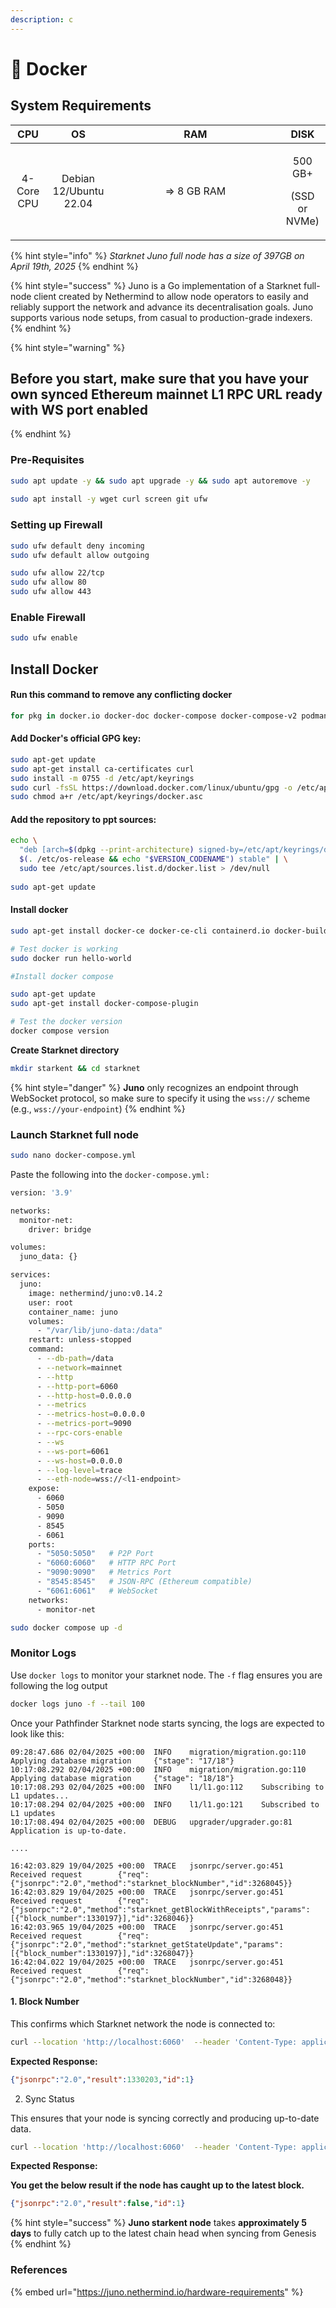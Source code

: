 ```yaml
---
description: c
---
```


# 🐳 Docker

## System Requirements

<table><thead><tr><th align="center">CPU</th><th align="center">OS</th><th width="254" align="center">RAM</th><th align="center">DISK</th></tr></thead><tbody><tr><td align="center">4-Core CPU</td><td align="center">Debian 12/Ubuntu 22.04</td><td align="center">=> 8 GB RAM</td><td align="center"><p>500 GB+</p><p> (SSD or NVMe)</p></td></tr></tbody></table>

{% hint style="info" %}
_Starknet Juno full node has a size of 397GB on April 19th, 2025_
{% endhint %}

{% hint style="success" %}
Juno is a Go implementation of a Starknet full-node client created by Nethermind to allow node operators to easily and reliably support the network and advance its decentralisation goals. Juno supports various node setups, from casual to production-grade indexers.
{% endhint %}

{% hint style="warning" %}
## Before you start, make sure that you have your own synced Ethereum mainnet L1 RPC URL ready with WS port enabled
{% endhint %}

### Pre-Requisites <a href="#pre-requisties" id="pre-requisties"></a>

```bash
sudo apt update -y && sudo apt upgrade -y && sudo apt autoremove -y
​
sudo apt install -y wget curl screen git ufw
```

### Setting up Firewall <a href="#setting-up-firewall" id="setting-up-firewall"></a>

```bash
sudo ufw default deny incoming
sudo ufw default allow outgoing

sudo ufw allow 22/tcp
sudo ufw allow 80
sudo ufw allow 443
```

### Enable Firewall

```bash
sudo ufw enable
```

## Install Docker

#### Run this command to remove any conflicting docker

```bash
for pkg in docker.io docker-doc docker-compose docker-compose-v2 podman-docker containerd runc; do sudo apt-get remove $pkg; done
```

#### Add Docker's official GPG key:

```bash
sudo apt-get update
sudo apt-get install ca-certificates curl
sudo install -m 0755 -d /etc/apt/keyrings
sudo curl -fsSL https://download.docker.com/linux/ubuntu/gpg -o /etc/apt/keyrings/docker.asc
sudo chmod a+r /etc/apt/keyrings/docker.asc
```

#### Add the repository to ppt sources:

```bash
echo \
  "deb [arch=$(dpkg --print-architecture) signed-by=/etc/apt/keyrings/docker.asc] https://download.docker.com/linux/ubuntu \
  $(. /etc/os-release && echo "$VERSION_CODENAME") stable" | \
  sudo tee /etc/apt/sources.list.d/docker.list > /dev/null
  
sudo apt-get update
```

#### Install docker

```bash
sudo apt-get install docker-ce docker-ce-cli containerd.io docker-buildx-plugin docker-compose-plugin

# Test docker is working
sudo docker run hello-world

#Install docker compose

sudo apt-get update
sudo apt-get install docker-compose-plugin

# Test the docker version
docker compose version
```

**Create Starknet directory**

```bash
mkdir starkent && cd starknet
```

{% hint style="danger" %}
**Juno** only recognizes an endpoint through WebSocket protocol, so make sure to specify it using the `wss://` scheme (e.g., `wss://your-endpoint`)
{% endhint %}

### Launch Starknet full node

```bash
sudo nano docker-compose.yml
```

Paste the following into the `docker-compose.yml:`&#x20;

```bash
version: '3.9'

networks:
  monitor-net:
    driver: bridge

volumes:
  juno_data: {}

services:
  juno:
    image: nethermind/juno:v0.14.2
    user: root
    container_name: juno
    volumes:
      - "/var/lib/juno-data:/data"
    restart: unless-stopped
    command:
      - --db-path=/data
      - --network=mainnet
      - --http 
      - --http-port=6060 
      - --http-host=0.0.0.0
      - --metrics
      - --metrics-host=0.0.0.0 
      - --metrics-port=9090
      - --rpc-cors-enable
      - --ws 
      - --ws-port=6061
      - --ws-host=0.0.0.0
      - --log-level=trace
      - --eth-node=wss://<l1-endpoint>
    expose:
      - 6060 
      - 5050
      - 9090 
      - 8545 
      - 6061 
    ports:
      - "5050:5050"   # P2P Port
      - "6060:6060"   # HTTP RPC Port
      - "9090:9090"   # Metrics Port
      - "8545:8545"   # JSON-RPC (Ethereum compatible)
      - "6061:6061"   # WebSocket
    networks:
      - monitor-net
```

```bash
sudo docker compose up -d
```

### Monitor Logs

Use `docker logs` to monitor your starknet node. The `-f` flag ensures you are following the log output

```bash
docker logs juno -f --tail 100
```

Once your Pathfinder Starknet node starts syncing, the logs are expected to look like this:

```log
09:28:47.686 02/04/2025 +00:00  INFO    migration/migration.go:110      Applying database migration     {"stage": "17/18"}
10:17:08.292 02/04/2025 +00:00  INFO    migration/migration.go:110      Applying database migration     {"stage": "18/18"}
10:17:08.293 02/04/2025 +00:00  INFO    l1/l1.go:112    Subscribing to L1 updates...
10:17:08.294 02/04/2025 +00:00  INFO    l1/l1.go:121    Subscribed to L1 updates
10:17:08.494 02/04/2025 +00:00  DEBUG   upgrader/upgrader.go:81 Application is up-to-date.

....

16:42:03.829 19/04/2025 +00:00  TRACE   jsonrpc/server.go:451   Received request        {"req": {"jsonrpc":"2.0","method":"starknet_blockNumber","id":3268045}}
16:42:03.829 19/04/2025 +00:00  TRACE   jsonrpc/server.go:451   Received request        {"req": {"jsonrpc":"2.0","method":"starknet_getBlockWithReceipts","params":[{"block_number":1330197}],"id":3268046}}
16:42:03.965 19/04/2025 +00:00  TRACE   jsonrpc/server.go:451   Received request        {"req": {"jsonrpc":"2.0","method":"starknet_getStateUpdate","params":[{"block_number":1330197}],"id":3268047}}
16:42:04.022 19/04/2025 +00:00  TRACE   jsonrpc/server.go:451   Received request        {"req": {"jsonrpc":"2.0","method":"starknet_blockNumber","id":3268048}}
```

#### 1. Block Number

This confirms which Starknet network the node is connected to:

```bash
curl --location 'http://localhost:6060'  --header 'Content-Type: application/json'  --data '{ "jsonrpc": "2.0", "method": "starknet_blockNumber", "params": [],"id": 1}'
```

**Expected Response:**

```json
{"jsonrpc":"2.0","result":1330203,"id":1}
```

2. Sync Status

This ensures that your node is syncing correctly and producing up-to-date data.

```bash
curl --location 'http://localhost:6060'  --header 'Content-Type: application/json'  --data '{ "jsonrpc": "2.0", "method": "starknet_syncing", "params": [],"id": 1}'
```

**Expected Response:**

**You get the below result if the node has caught up to the latest block.**

```json
{"jsonrpc":"2.0","result":false,"id":1}
```

{% hint style="success" %}
**Juno starkent node** takes **approximately 5 days** to fully catch up to the latest chain head when syncing from Genesis
{% endhint %}

### References <a href="#references" id="references"></a>

{% embed url="https://juno.nethermind.io/hardware-requirements" %}
